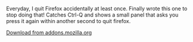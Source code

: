 Everyday, I quit Firefox accidentally at least once. Finally wrote this one to
stop doing that! Catches Ctrl-Q and shows a small panel that asks you press it
again within another second to quit firefox.

[Download from
addons.mozilla.org](https://addons.mozilla.org/en-US/firefox/addon/warn-before-quit/)
